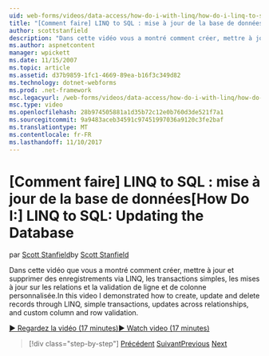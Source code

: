 ```yaml
---
uid: web-forms/videos/data-access/how-do-i-with-linq/how-do-i-linq-to-sql-updating-the-database
title: "[Comment faire] LINQ to SQL : mise à jour de la base de données | Documents Microsoft"
author: scottstanfield
description: "Dans cette vidéo vous a montré comment créer, mettre à jour et supprimer des enregistrements via LINQ, les transactions simples, les mises à jour sur les relations et une colonne personnalisée et..."
ms.author: aspnetcontent
manager: wpickett
ms.date: 11/15/2007
ms.topic: article
ms.assetid: d37b9859-1fc1-4669-89ea-b16f3c349d82
ms.technology: dotnet-webforms
ms.prod: .net-framework
msc.legacyurl: /web-forms/videos/data-access/how-do-i-with-linq/how-do-i-linq-to-sql-updating-the-database
msc.type: video
ms.openlocfilehash: 28b974505881a1d35b72c12e0b760d3de521f7a1
ms.sourcegitcommit: 9a9483aceb34591c97451997036a9120c3fe2baf
ms.translationtype: MT
ms.contentlocale: fr-FR
ms.lasthandoff: 11/10/2017
---
```

<a name="how-do-i-linq-to-sql-updating-the-database"></a><span data-ttu-id="9d39b-103">[Comment faire] LINQ to SQL : mise à jour de la base de données</span><span class="sxs-lookup"><span data-stu-id="9d39b-103">[How Do I:] LINQ to SQL: Updating the Database</span></span>
====================
<span data-ttu-id="9d39b-104">par [Scott Stanfield](https://github.com/scottstanfield)</span><span class="sxs-lookup"><span data-stu-id="9d39b-104">by [Scott Stanfield](https://github.com/scottstanfield)</span></span>

<span data-ttu-id="9d39b-105">Dans cette vidéo que vous a montré comment créer, mettre à jour et supprimer des enregistrements via LINQ, les transactions simples, les mises à jour sur les relations et la validation de ligne et de colonne personnalisée.</span><span class="sxs-lookup"><span data-stu-id="9d39b-105">In this video I demonstrated how to create, update and delete records through LINQ, simple transactions, updates across relationships, and custom column and row validation.</span></span>

[<span data-ttu-id="9d39b-106">&#9654; Regardez la vidéo (17 minutes)</span><span class="sxs-lookup"><span data-stu-id="9d39b-106">&#9654; Watch video (17 minutes)</span></span>](https://channel9.msdn.com/Blogs/ASP-NET-Site-Videos/how-do-i-linq-to-sql-updating-the-database)

>[!div class="step-by-step"]
<span data-ttu-id="9d39b-107">[Précédent](how-do-i-linq-to-sql-querying-the-database.md)
[Suivant](how-do-i-linq-to-sql-linqdatasource.md)</span><span class="sxs-lookup"><span data-stu-id="9d39b-107">[Previous](how-do-i-linq-to-sql-querying-the-database.md)
[Next](how-do-i-linq-to-sql-linqdatasource.md)</span></span>
